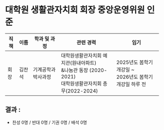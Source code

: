 대학원 생활관자치회 회장 중앙운영위원 인준
===

| 직책 | 이름 | 학과 및 과정 | 관련 경력 | 임기 |
|---|---|---|---|---|
| 회장 | 김찬석  | 기계공학과 박사과정 | 대학원생활관자치회 예지관(원내아파트) <br>&나눔관 동장 (2020-2021) <br> 대학원생활관자치회 총무(2022-2024) | 2025년도 봄학기 개강일 ~ <br> 2026년도 봄학기 개강일 하루 전 |

## 결과 :
- 찬성 0명 / 반대 0명 / 기권 0명 / 배석 0명
